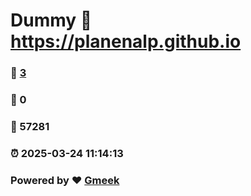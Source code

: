 # Dummy :link: https://planenalp.github.io 
### :page_facing_up: [3](https://planenalp.github.io/tag.html) 
### :speech_balloon: 0 
### :hibiscus: 57281 
### :alarm_clock: 2025-03-24 11:14:13 
### Powered by :heart: [Gmeek](https://github.com/Meekdai/Gmeek)
